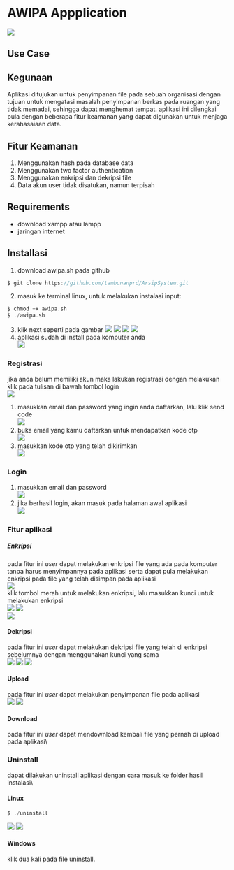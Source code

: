 # AWIPA Appplication

![](1.png)

## Use Case


## Kegunaan
Aplikasi ditujukan untuk penyimpanan file pada sebuah organisasi dengan tujuan untuk mengatasi masalah penyimpanan berkas pada ruangan yang tidak memadai, sehingga dapat menghemat tempat. aplikasi ini dilengkai pula dengan beberapa fitur keamanan yang dapat digunakan untuk menjaga kerahasaiaan data.

## Fitur Keamanan
1. Menggunakan hash pada database data
2. Menggunakan two factor authentication
3. Menggunakan enkripsi dan dekripsi file
4. Data akun user tidak disatukan, namun terpisah

## Requirements
- download xampp atau lampp
- jaringan internet

## Installasi
1. download awipa.sh pada github
```c
$ git clone https://github.com/tambunanprd/ArsipSystem.git
```
2. masuk ke terminal linux, untuk melakukan instalasi input:
```c
$ chmod +x awipa.sh
$ ./awipa.sh
```
3. klik next seperti pada gambar
![](install/1.jpg)
![](install/2.jpg)
![](install/4.jpg)
![](install/3.jpg)
4. aplikasi sudah di install pada komputer anda\
![](aplikasi/1.jpg)



### Registrasi
jika anda belum memiliki akun maka lakukan registrasi dengan melakukan klik pada tulisan di bawah tombol login\
![](registrasi/1.jpg)
1. masukkan email dan password yang ingin anda daftarkan, lalu klik send code\
![](registrasi/2.jpg)
2. buka email yang kamu daftarkan untuk mendapatkan kode otp\
![](registrasi/3.jpg)
3. masukkan kode otp yang telah dikirimkan\
![](registrasi/4.jpg)

### Login
1. masukkan email dan password\
![](aplikasi/2.jpg)
2. jika berhasil login, akan masuk pada halaman awal aplikasi\
![](aplikasi/3.jpg)

### Fitur aplikasi
##### Enkripsi
pada fitur ini *user* dapat melakukan enkripsi file yang ada pada komputer tanpa harus menyimpannya pada aplikasi serta dapat pula melakukan enkripsi pada file yang telah disimpan pada aplikasi\
![](fitur/1.jpg)\
klik tombol merah untuk melakukan enkripsi, lalu masukkan kunci untuk melakukan enkripsi\
![](fitur/2.jpg)
![](fitur/3.jpg)\
![](fitur/4.jpg)

#### Dekripsi
pada fitur ini *user* dapat melakukan dekripsi file yang telah di enkripsi sebelumnya dengan menggunakan kunci yang sama\
![](fitur/5.jpg)
![](fitur/6.jpg)
![](fitur/7.jpg)

#### Upload
pada fitur ini *user* dapat melakukan penyimpanan file pada aplikasi\
![](fitur/8.jpg)
![](fitur/9.jpg)

#### Download
pada fitur ini *user* dapat mendownload kembali file yang pernah di upload pada aplikasi\

### Uninstall
dapat dilakukan uninstall aplikasi dengan cara masuk ke folder hasil instalasi\
#### Linux
```c
$ ./uninstall
```
![](uninstall/1.jpg)
![](uninstall/2.jpg)
#### Windows
klik dua kali pada file uninstall.
